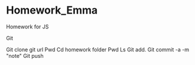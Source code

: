 # Homework_Emma
Homework for JS 



Git

Git clone git url
Pwd
Cd homework folder
Pwd
Ls
Git add.
Git commit -a -m "note"
Git push
